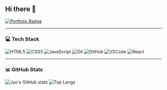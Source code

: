## Hi there 👋
[![Portfolio Badge](https://img.shields.io/badge/Portfolio-000000?style=for-the-badge&logo=github&logoColor=white)](https://jiho-yang.github.io/cover)

----------

### 💻 Tech Stack
![HTML5](https://img.shields.io/badge/HTML5-E34F26?style=flat-square&logo=HTML5&logoColor=white)
![CSS3](https://img.shields.io/badge/CSS3-1572B6?style=flat-square&logo=CSS3&logoColor=white)
![JavaScript](https://img.shields.io/badge/JavaScript-F7DF1E?style=flat-square&logo=JavaScript&logoColor=black)
![Git](https://img.shields.io/badge/Git-F05032?style=flat-square&logo=Git&logoColor=white)
![GitHub](https://img.shields.io/badge/GitHub-181717?style=flat-square&logo=GitHub&logoColor=white)
![VSCode](https://img.shields.io/badge/VSCode-007ACC?style=flat-square&logo=VisualStudioCode&logoColor=white)
![React](https://img.shields.io/badge/React-61DAFB?style=flat-square&logo=React&logoColor=black)

----------

### 📊 GitHub Stats
![Jyo's GitHub stats](https://github-readme-stats.vercel.app/api?username=jiho-yang&show_icons=true&theme=tokyonight)
![Top Langs](https://github-readme-stats.vercel.app/api/top-langs/?username=jiho-yang&layout=compact&theme=tokyonight)

<!--
**jiho-yang/jiho-yang** is a ✨ _special_ ✨ repository because its `README.md` (this file) appears on your GitHub profile.

Here are some ideas to get you started:

- 🔭 I’m currently working on ...
- 🌱 I’m currently learning ...
- 👯 I’m looking to collaborate on ...
- 🤔 I’m looking for help with ...
- 💬 Ask me about ...
- 📫 How to reach me: ...
- 😄 Pronouns: ...
- ⚡ Fun fact: ...
-->
